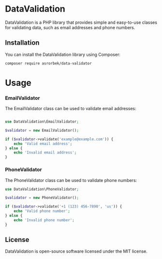 # DataValidation

DataValidation is a PHP library that provides simple and easy-to-use classes for validating data, such as email addresses and phone numbers.

## Installation

You can install the DataValidation library using Composer:

```bash
composer require asrorbek/data-validator
```
# Usage

### EmailValidator
The EmailValidator class can be used to validate email addresses:

```php

use DataValidation\EmailValidator;

$validator = new EmailValidator();

if ($validator->validate('example@example.com')) {
    echo 'Valid email address';
} else {
    echo 'Invalid email address';
}
```
### PhoneValidator
The PhoneValidator class can be used to validate phone numbers:

```php
use DataValidation\PhoneValidator;

$validator = new PhoneValidator();

if ($validator->validate('+1 (123) 456-7890', 'us')) {
    echo 'Valid phone number';
} else {
    echo 'Invalid phone number';
}
```

## License
DataValidation is open-source software licensed under the MIT license.


